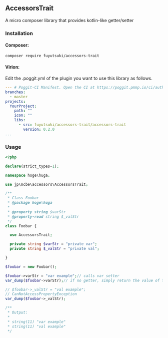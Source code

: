 ## AccessorsTrait

A micro composer library that provides kotlin-like getter/setter

### Installation

#### Composer:

```bash
composer require fuyutsuki/accessors-trait
```

#### Virion:

Edit the .poggit.yml of the plugin you want to use this library as follows.

```yml
--- # Poggit-CI Manifest. Open the CI at https://poggit.pmmp.io/ci/author/YourProject
branches:
  - master
projects:
  YourProject:
    path: ""
    icon: ""
    libs:
      - src: fuyutsuki/accessors-trait/accessors-trait
        version: 0.2.0
...
```

### Usage

```php
<?php

declare(strict_types=1);

namespace hoge\huga;

use jp\mcbe\accessors\AccessorsTrait;

/**
 * Class Foobar
 * @package hoge\huga
 * 
 * @property string $varStr
 * @property-read string $_valStr
 */
class Foobar {

  use AccessorsTrait;

  private string $varStr = "private var";
  private string $_valStr = "private val";

}

$foobar = new Foobar();

$foobar->varStr = "var example";// calls var setter
var_dump($foobar->varStr);// if no getter, simply return the value of the property

// $foobar->_valStr = "val example";
// CanNotAccessPropertyException
var_dump($foobar->_valStr);

/**
 * Output:
 * 
 * string(11) "var example"
 * string(11) "val example"
 */
```